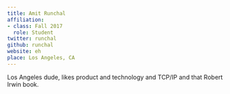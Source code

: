 ```yaml
---
title: Amit Runchal
affiliation:
- class: Fall 2017
  role: Student
twitter: runchal
github: runchal
website: eh
place: Los Angeles, CA
---
```

Los Angeles dude, likes product and technology and TCP/IP and that Robert Irwin book.